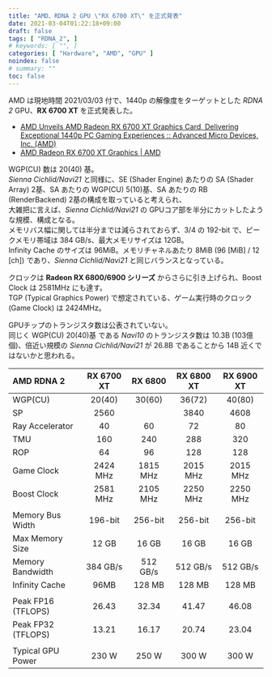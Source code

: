 ```yaml
---
title: "AMD、RDNA 2 GPU \"RX 6700 XT\" を正式発表"
date: 2021-03-04T01:22:18+09:00
draft: false
tags: [ "RDNA_2", ]
# keywords: [ "", ]
categories: [ "Hardware", "AMD", "GPU" ]
noindex: false
# summary: ""
toc: false
---
```


AMD は現地時間 2021/03/03 付で、1440p の解像度をターゲットとした *RDNA 2* GPU、**RX 6700 XT** を正式発表した。  

 * [AMD Unveils AMD Radeon RX 6700 XT Graphics Card, Delivering Exceptional 1440p PC Gaming Experiences :: Advanced Micro Devices, Inc. (AMD)](https://ir.amd.com/news-events/press-releases/detail/990/amd-unveils-amd-radeon-rx-6700-xt-graphics)
 * [AMD Radeon RX 6700 XT Graphics | AMD](https://www.amd.com/en/products/graphics/amd-radeon-rx-6700-xt#product-specs)

WGP(CU) 数は 20(40) 基。  
*Sienna Cichlid/Navi21* と同様に、SE (Shader Engine) あたりの SA (Shader Array) 2基、SA あたりの WGP(CU) 5(10)基、SA あたりの RB (RenderBackend) 2基の構成を取っていると考えられ、  
大雑把に言えば、*Sienna Cichlid/Navi21* の GPUコア部を半分にカットしたような規模、構成となる。  
メモリバス幅に関しては半分までは減らされておらず、3/4 の 192-bit で、ピークメモリ帯域は 384 GB/s、最大メモリサイズは 12GB。  
Infinity Cache のサイズは 96MiB。メモリチャネルあたり 8MiB (96 [MiB] / 12 [ch]) であり、*Sienna Cichlid/Navi21* と同じバランスとなっている。  

クロックは **Radeon RX 6800/6900 シリーズ** からさらに引き上げられ、Boost Clock は 2581MHz にも達す。  
TGP (Typical Graphics Power) で想定されている、ゲーム実行時のクロック (Game Clock) は 2424MHz。  

GPUチップのトランジスタ数は公表されていない。  
同じく WGP(CU) 20(40)基 である *Navi10* のトランジスタ数は 10.3B (103億個)、倍近い規模の *Sienna Cichlid/Navi21* が 26.8B であることから 14B 近くではないかと思われる。  

| AMD RDNA 2 | RX 6700 XT | RX 6800 | RX 6800 XT | RX 6900 XT 
| :-- | :--: | :--: | :--: | :--: |
| WGP(CU) | 20(40) | 30(60) | 36(72) | 40(80) |
| SP | 2560 | | 3840 | 4608 | 5120 |
| Ray Accelerator | 40 | 60 | 72 | 80 |
| TMU | 160 | 240 | 288 | 320 |
| ROP | 64 | 96 | 128 | 128 |
| Game Clock | 2424 MHz | 1815 MHz | 2015 MHz | 2015 MHz |
| Boost Clock | 2581 MHz | 2105 MHz | 2250 MHz | 2250 MHz |
| |
| Memory Bus Width | 196-bit | 256-bit | 256-bit | 256-bit |
| Max Memory Size | 12 GB | 16 GB | 16 GB | 16 GB |
| Memory Bandwidth | 384 GB/s | 512 GB/s | 512 GB/s | 512 GB/s |
| Infinity Cache | 96MB | 128 MB | 128 MB | 128 MB |
||
| Peak FP16 (TFLOPS) | 26.43 | 32.34 | 41.47 | 46.08 |
| Peak FP32 (TFLOPS) | 13.21 | 16.17 | 20.74 | 23.04 |
||
| Typical GPU Power | 230 W | 250 W | 300 W | 300 W |


